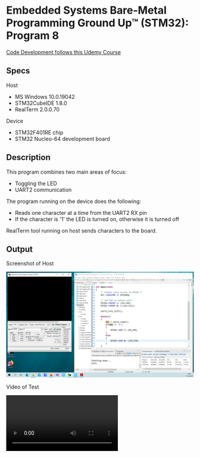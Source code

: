 # Embedded Systems Bare-Metal Programming Ground Up™ (STM32): Program 8

[Code Development follows this Udemy Course](https://www.udemy.com/course/embedded-systems-bare-metal-programming/)

## Specs

Host

* MS Windows 10.0.19042
* STM32CubeIDE 1.8.0
* RealTerm 2.0.0.70

Device

* STM32F401RE chip
* STM32 Nucleo-64 development board

## Description

This program combines two main areas of focus:

* Toggling the LED
* UART2 communication

The program running on the device does the following:

* Reads one character at a time from the UART2 RX pin
* If the character is '1' the LED is turned on, otherwise it is turned off

RealTerm tool running on host sends characters to the board.

## Output

Screenshot of Host

![RealTerm writes to STM32F4](Output/realterm-to-stm32f4.png)

Video of Test

![LED changes on STM32F4 based on input character](Output/realterm-to-stm32f4.mp4)

